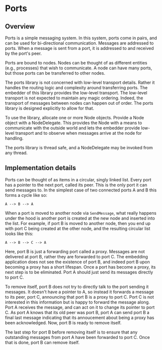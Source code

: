 # Ports

## Overview

Ports is a simple messaging system. In this system, ports come in pairs, and
can be used for bi-directional communication. Messages are addressed to ports.
When a message is sent from a port, it is addressed to and received by the
port's peer.

Ports are bound to nodes. Nodes can be thought of as different entities (e.g.,
processes) that wish to communicate. A node can have many ports, but those
ports can be transferred to other nodes.

The ports library is not concerned with low-level transport details. Rather it
handles the routing logic and complexity around transferring ports. The
embedder of this library provides the low-level transport. The low-level
transport is not expected to maintain any magic ordering. Indeed, the transport
of messages between nodes can happen out of order. The ports library is designed
explicitly to allow for that.

To use the library, allocate one or more Node objects. Provide a Node object
with a NodeDelegate. This provides the Node with a means to communicate with
the outside world and lets the embedder provide low-level transport and to
observe when messages arrive at the node for handling.

The ports library is thread safe, and a NodeDelegate may be invoked from any
thread.

## Implementation details

Ports can be thought of as items in a circular, singly linked list. Every port
has a pointer to the next port, called its peer. This is the only port it can
send messages to. In the simplest case of two connected ports A and B this
forms a cycle like so:

```
A --> B --> A
```

When a port is moved to another node via `SendMessage`, what really happens
under the hood is another port is created at the new node and inserted into the
list. For example, if port B is moved to another node, then you end up with
port C being created at the other node, and the resulting circular list looks
like this:

```
A --> B --> C --> A
```

Here, port B is just a forwarding port called a proxy. Messages are not
delivered at port B, rather they are forwarded to port C. The embedding
application does not see the existence of port B, and indeed port B upon
becoming a proxy has a short lifespan. Once a port has become a proxy, its
next step is to be eliminated. Port A should just send its messages directly
to port C.

To remove itself, port B does not try to directly talk to the port sending it
messages. It doesn't have a pointer to A, so instead it forwards a message to
its peer, port C, announcing that port B is a proxy to port C. Port C is
not interested in this information but is happy to forward the message along.
Port A receives the message, and can act on it to change its pointer to port
C. As port A knows that its old peer was port B, port A can send port
B a final last message indicating that its annoucement about being a proxy has
been acknowledged. Now, port B is ready to remove itself.

The last step for port B before removing itself is to ensure that any
outstanding messages from port A have been forwarded to port C. Once that is
done, port B can remove itself.
